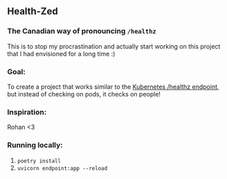 ## Health-Zed
### The Canadian way of pronouncing `/healthz`

This is to stop my procrastination and actually start working on this project that I had envisioned for a long time :) 

### Goal: 
To create a project that works similar to the [Kubernetes /healthz endpoint](https://kubernetes.io/docs/reference/using-api/health-checks/), but instead of checking on pods, it checks on people!

### Inspiration:

Rohan <3 

### Running locally: 

1. `poetry install`
2. `uvicorn endpoint:app --reload`
